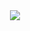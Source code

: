
<div align="center">
	<img src="https://files.catbox.moe/tuqhpw.png">
</div>‎ ‎
‎  ‎  ‎  ‎  ‎ ‎  ‎  ‎  ‎  ‎  ‎ ‎  ‎  ‎  ‎  ‎

